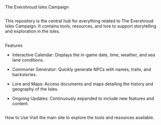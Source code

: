 The Evershroud Isles Campaign
##
This repository is the central hub for everything related to The Evershroud Isles Campaign. It contains tools, resources, and lore to support storytelling and exploration in the Isles.
##
Features

- Interactive Calendar: Displays the in-game date, time, weather, and sea lane conditions.

- Commoner Generator: Quickly generate NPCs with names, traits, and backstories.

- Lore and Maps: Access documents and maps detailing the history and geography of the Isles.

- Ongoing Updates: Continuously expanded to include new features and content.
##
How to Use
Visit the main site to explore the tools and resources available.
